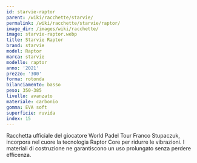 ```yaml
---
id: starvie-raptor
parent: /wiki/racchette/starvie/
permalink: /wiki/racchette/starvie/raptor/
image_dir: /images/wiki/racchette/
image: starvie-raptor.webp
title: Starvie Raptor
brand: starvie
model: Raptor
marca: starvie
modello: raptor
anno: '2021'
prezzo: '300'
forma: rotonda
bilanciamento: basso
peso: 350-385
livello: avanzato
materiale: carbonio
gomma: EVA soft
superficie: ruvida
index: 15
---
```

Racchetta ufficiale del giocatore World Padel Tour Franco Stupaczuk, incorpora nel cuore la tecnologia Raptor Core per ridurre le vibrazioni. I materiali di costruzione ne garantiscono un uso prolungato senza perdere efficenza.